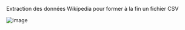 Extraction des données Wikipedia pour former à la fin un fichier CSV

![image](https://github.com/mmose/API_Wikipedia/assets/38855660/84ad09db-03ae-4c2f-aafd-298a1fb76746)
